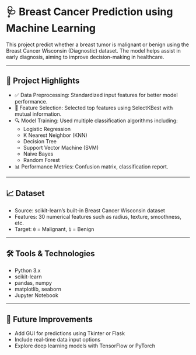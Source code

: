 
# 🩺 Breast Cancer Prediction using Machine Learning

This project predict whether a breast tumor is malignant or benign using the Breast Cancer Wisconsin (Diagnostic) dataset. The model helps assist in early diagnosis, aiming to improve decision-making in healthcare.

---

## 📌 Project Highlights

- ✅ Data Preprocessing: Standardized input features for better model performance.
- 🧠 Feature Selection: Selected top features using SelectKBest with mutual information.
- 🔍 Model Training: Used multiple classification algorithms including:
  - Logistic Regression
  - K Nearest Neighbor (KNN)
  - Decision Tree
  - Support Vector Machine (SVM)
  - Naive Bayes
  - Random Forest
- 📊 Performance Metrics: Confusion matrix, classification report.

---

## 📈 Dataset

- Source: scikit-learn’s built-in Breast Cancer Wisconsin dataset
- Features: 30 numerical features such as radius, texture, smoothness, etc.
- Target: `0` = Malignant, `1` = Benign

---

## 🛠️ Tools & Technologies

- Python 3.x
- scikit-learn
- pandas, numpy
- matplotlib, seaborn
- Jupyter Notebook

---

## 📌 Future Improvements

- Add GUI for predictions using Tkinter or Flask
- Include real-time data input options
- Explore deep learning models with TensorFlow or PyTorch


